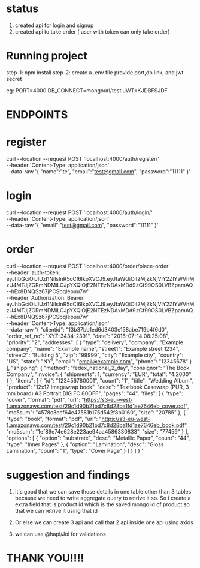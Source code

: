 # status

1) created api for login and signup
2) created api to take order ( user with token can only take order)


# Running project

step-1: npm install
step-2: create a .env file provide port,db link, and jwt secret

eg:
PORT=4000
DB_CONNECT=mongourl/test
JWT=KJDBFSJDF

# ENDPOINTS

# register
curl --location --request POST 'localhost:4000/auth/register/' \
--header 'Content-Type: application/json' \
--data-raw '{
    "name":"te",
    "email":"test@gmail.com",
    "password":"11111"
}'

# login

curl --location --request POST 'localhost:4000/auth/login/' \
--header 'Content-Type: application/json' \
--data-raw '{
    "email":"test@gmail.com",
    "password":"11111"
}'

# order

curl --location --request POST 'localhost:4000/order/place-order' \
--header 'auth-token: eyJhbGciOiJIUzI1NiIsInR5cCI6IkpXVCJ9.eyJfaWQiOiI2MjZkNjVlY2ZlYWVhMzU4MTJjZGRmNDMiLCJpYXQiOjE2NTEzNDAxMDd9.tCf99OS0LVBZpamAQ--hEx8DNQSz67jPCSbqIepuu7w' \
--header 'Authorization: Bearer eyJhbGciOiJIUzI1NiIsInR5cCI6IkpXVCJ9.eyJfaWQiOiI2MjZkNjVlY2ZlYWVhMzU4MTJjZGRmNDMiLCJpYXQiOjE2NTEzNDAxMDd9.tCf99OS0LVBZpamAQ--hEx8DNQSz67jPCSbqIepuu7w' \
--header 'Content-Type: application/json' \
--data-raw '{
    "clientid": "13b37bb1ed6d3403e158abe719b4f6d0",
    "order_ref_no": "XYZ-3434-2391",
    "date": "2016-07-14 08:25:08",
    "priority": "2",
    "addresses": [
        {
            "type": "delivery",
            "company": "Example company",
            "name": "Example name",
            "street1": "Example street 1234",
            "street2": "Building 5",
            "zip": "99999",
            "city": "Example city",
            "country": "US",
            "state": "NY",
            "email": "email@example.com",
            "phone": "12345678"
        }
    ],
    "shipping": {
            "method": "fedex_national_2_day",
            "consignor": "The Book Company",
            "invoice": {
                "shipments": 1,
                "currency": "EUR",
                "total": "4.2000"
            }
        },
        "items": [
            {
                "id": "123456780001",
                "count": "1",
                "title": "Wedding Album",
                "product": "12x12 Imagewrap book",
                "desc": "Textbook Casewrap (PUR, 3 mm board) A3 Portrait DIG FC 80OFF",
                "pages": "44",
                "files": [
                    {
                        "type": "cover",
                        "format": "pdf",
                        "url": "https://s3-eu-west-1.amazonaws.com/test/29c1d90b21bd7c8d28ba1fd1ae7646eb_cover.pdf",
                        "md5sum": "4578c3ecf64e47581b175d542f8b0160",
                        "size": "20785"
                    },
                    {
                        "type": "book",
                        "format": "pdf",
                        "url": "https://s3-eu-west-1.amazonaws.com/test/29c1d90b21bd7c8d28ba1fd1ae7646eb_book.pdf",
                        "md5sum": "1ef89e74e628e223ae94aa4586330833",
                        "size": "77459"
                    }
                ],
                "options": [
                    {
                        "option": "substrate",
                        "desc": "Metallic Paper",
                        "count": "44",
                        "type": "Inner Pages"
                    },
                    {
                        "option": "Lamination",
                        "desc": "Gloss Lamination",
                        "count": "1",
                        "type": "Cover Page"
                    }
                ]
            }
        ]
}
'


# suggestion and findings

1) it's good that we can save those details in one table other than 3 tables because we need to write aggregate query to retrive it so. So i create a extra field that is product id which is the saved mongo id of product so that we can retrive it using that id

2) Or else we can create 3 api and call that 2 api inside one api using axios 

3) we can use @hapi/Joi for validations


# THANK YOU!!!!

